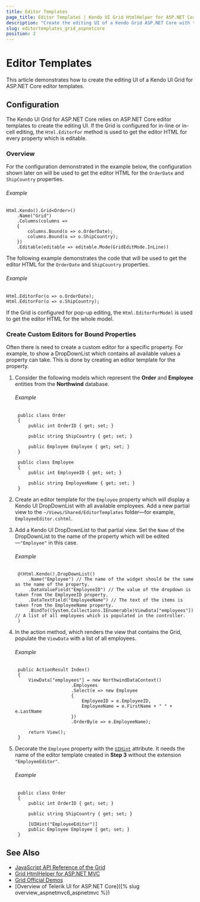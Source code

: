 ```yaml
---
title: Editor Templates
page_title: Editor Templates | Kendo UI Grid HtmlHelper for ASP.NET Core
description: "Create the editing UI of a Kendo Grid ASP.NET Core with the ASP.NET Core editor templates."
slug: editortemplates_grid_aspnetcore
position: 2
---
```


# Editor Templates

This article demonstrates how to create the editing UI of a Kendo UI Grid for ASP.NET Core editor templates.

## Configuration

The Kendo UI Grid for ASP.NET Core relies on ASP.NET Core editor templates to create the editing UI. If the Grid is configured for in-line or in-cell editing, the `Html.EditorFor` method is used to get the editor HTML for every property which is editable.

### Overview

For the configuration demonstrated in the example below, the configuration shown later on will be used to get the editor HTML for the `OrderDate` and `ShipCountry` properties.

###### Example

    Html.Kendo().Grid<Order>()
        .Name("Grid")
        .Columns(columns =>
        {
            columns.Bound(o => o.OrderDate);
            columns.Bound(o => o.ShipCountry);
        })
        .Editable(editable => editable.Mode(GridEditMode.InLine))

The following example demonstrates the code that will be used to get the editor HTML for the `OrderDate` and `ShipCountry` properties.

###### Example

    Html.EditorFor(o => o.OrderDate);
    Html.EditorFor(o => o.ShipCountry);

If the Grid is configured for pop-up editing, the `Html.EditorForModel` is used to get the editor HTML for the whole model.

### Create Custom Editors for Bound Properties

Often there is need to create a custom editor for a specific property. For example, to show a DropDownList which contains all available values a property can take. This is done by creating an editor template for the property.

1. Consider the following models which represent the **Order** and **Employee** entities from the **Northwind** database.

    ###### Example

        public class Order
        {
            public int OrderID { get; set; }

            public string ShipCountry { get; set; }

            public Employee Employee { get; set; }
        }

        public class Employee
        {
            public int EmployeeID { get; set; }

            public string EmployeeName { get; set; }
        }

1. Create an editor template for the `Employee` property which will display a Kendo UI DropDownList with all available employees. Add a new partial view
to the `~/Views/Shared/EditorTemplates` folder&mdash;for example, `EmployeeEditor.cshtml`.
1. Add a Kendo UI DropDownList to that partial view. Set the `Name` of the DropDownList to the name of the property which will be edited&mdash;`"Employee"` in this case.

    ###### Example

        @(Html.Kendo().DropDownList()
            .Name("Employee") // The name of the widget should be the same as the name of the property.
            .DataValueField("EmployeeID") // The value of the dropdown is taken from the EmployeeID property.
            .DataTextField("EmployeeName") // The text of the items is taken from the EmployeeName property.
            .BindTo((System.Collections.IEnumerable)ViewData["employees"]) // A list of all employees which is populated in the controller.
        )

1. In the action method, which renders the view that contains the Grid, populate the `ViewData` with a list of all employees.

    ###### Example

        public ActionResult Index()
        {
            ViewData["employees"] = new NorthwindDataContext()
                            .Employees
                            .Select(e => new Employee
                            {
                                EmployeeID = e.EmployeeID,
                                EmployeeName = e.FirstName + " " + e.LastName
                            })
                            .OrderBy(e => e.EmployeeName);

            return View();
        }

1. Decorate the `Employee` property with the [`UIHint`](https://msdn.microsoft.com/en-us/library/cc679268) attribute. It needs the name of the editor template created in **Step 3** without the extension `"EmployeeEditor"`.

    ###### Example

        public class Order
        {
            public int OrderID { get; set; }

            public string ShipCountry { get; set; }

            [UIHint("EmployeeEditor")]
            public Employee Employee { get; set; }
        }

## See Also

* [JavaScript API Reference of the Grid](http://docs.telerik.com/kendo-ui/api/javascript/ui/grid)
* [Grid HtmlHelper for ASP.NET MVC](http://docs.telerik.com/aspnet-mvc/helpers/grid/overview)
* [Grid Official Demos](http://demos.telerik.com/aspnet-core/grid/index)
* [Overview of Telerik UI for ASP.NET Core]({% slug overview_aspnetmvc6_aspnetmvc %})
